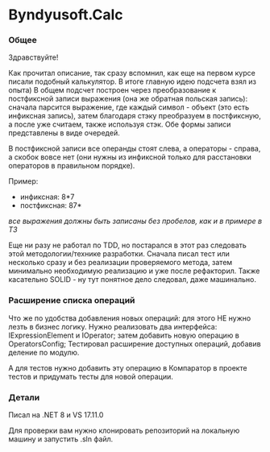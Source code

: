 # Byndyusoft.Calc

### Общее
Здравствуйте!

Как прочитал описание, так сразу вспомнил, как еще на первом курсе писали подобный калькулятор. В итоге главную идею подсчета взял из опыта)
В общем подсчет построен через преобразование к постфиксной записи выражения (она же обратная польская запись): сначала парсится выражение, где каждый символ - объект (это есть инфиксная запись), 
затем благодаря стэку преобразуем в постфиксную, а после уже считаем, также используя стэк. Обе формы записи представлены в виде очередей.

В постфиксной записи все операнды стоят слева, а операторы - справа, а скобок вовсе нет (они нужны из инфиксной только для расстановки операторов в правильном порядке).

Пример:
 - инфиксная: 8*7
 - постфиксная: 87*

*все выражения должны быть записаны без пробелов, как и в примере в ТЗ*

 Еще ни разу не работал по TDD, но постарался в этот раз следовать этой методологии/технике разработки. Сначала писал тест или несколько сразу и без реализации проверяемого метода, затем минимально 
необходимую реализацию и уже после рефакторил.
Также касательно SOLID - ну тут понятное дело следовал, даже машинально.

### Расширение списка операций
 Что же по удобства добавления новых операций: для этого НЕ нужно лезть в бизнес логику. Нужно реализовать два интерфейса: IExpressionElement и IOperator; затем добавить новую операцию в OperatorsConfig;
Тестировал расширение доступных операций, добавив деление по модулю.
 
 А для тестов нужно добавить эту операцию в Компаратор в проекте тестов и придумать тесты для новой операции.

### Детали
 Писал на .NET 8 и VS 17.11.0

 Для проверки вам нужно клонировать репозиторий на локальную машину и запустить .sln файл.
 
